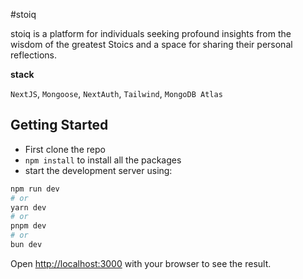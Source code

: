 #stoiq

stoiq is a platform for individuals seeking profound insights from the wisdom of the greatest Stoics and a space for sharing their personal reflections. 

**stack**

`NextJS`, `Mongoose`, `NextAuth`, `Tailwind`, `MongoDB Atlas`


## Getting Started

- First clone the repo 
- `npm install` to install all the packages
- start the development server using:

```bash
npm run dev
# or
yarn dev
# or
pnpm dev
# or
bun dev
```

Open [http://localhost:3000](http://localhost:3000) with your browser to see the result.







